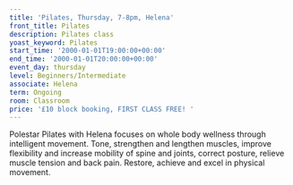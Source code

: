 ```yaml
---
title: 'Pilates, Thursday, 7-8pm, Helena'
front_title: Pilates
description: Pilates class
yoast_keyword: Pilates
start_time: '2000-01-01T19:00:00+00:00'
end_time: '2000-01-01T20:00:00+00:00'
event_day: thursday
level: Beginners/Intermediate
associate: Helena
term: Ongoing
room: Classroom
price: '£10 block booking, FIRST CLASS FREE! '
---
```

Polestar Pilates with Helena focuses on whole body wellness through intelligent movement. Tone, strengthen and lengthen muscles, improve flexibility and increase mobility of spine and joints, correct posture, relieve muscle tension and back pain. Restore, achieve and excel in physical movement.
